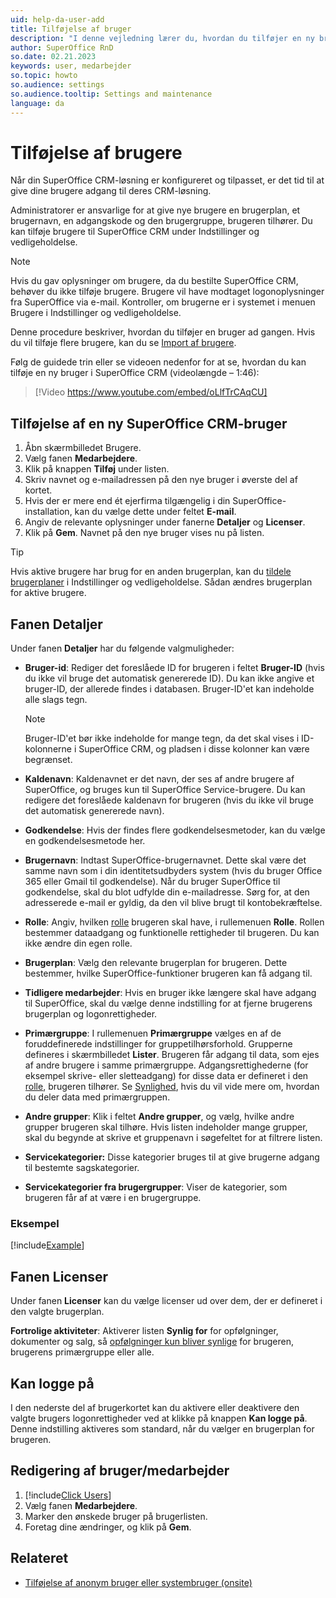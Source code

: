 ```yaml
---
uid: help-da-user-add
title: Tilføjelse af bruger
description: "I denne vejledning lærer du, hvordan du tilføjer en ny bruger til SuperOffice CRM."
author: SuperOffice RnD
so.date: 02.21.2023
keywords: user, medarbejder
so.topic: howto
so.audience: settings
so.audience.tooltip: Settings and maintenance
language: da
---
```


# Tilføjelse af brugere

Når din SuperOffice CRM-løsning er konfigureret og tilpasset, er det tid til at give dine brugere adgang til deres CRM-løsning.

Administratorer er ansvarlige for at give nye brugere en brugerplan, et brugernavn, en adgangskode og den brugergruppe, brugeren tilhører. Du kan tilføje brugere til SuperOffice CRM under Indstillinger og vedligeholdelse.

> [!NOTE]
> Hvis du gav oplysninger om brugere, da du bestilte SuperOffice CRM, behøver du ikke tilføje brugere. Brugere vil have modtaget logonoplysninger fra SuperOffice via e-mail. Kontroller, om brugerne er i systemet i menuen Brugere i Indstillinger og vedligeholdelse.
>
> Denne procedure beskriver, hvordan du tilføjer en bruger ad gangen. Hvis du vil tilføje flere brugere, kan du se [Import af brugere][1].

Følg de guidede trin eller se videoen nedenfor for at se, hvordan du kan tilføje en ny bruger i SuperOffice CRM (videolængde – 1:46):

<!-- markdownlint-disable-next-line MD034 DOCSMD007 -->
> [!Video https://www.youtube.com/embed/oLlfTrCAqCU]

## Tilføjelse af en ny SuperOffice CRM-bruger

1. Åbn skærmbilledet Brugere.
2. Vælg fanen **Medarbejdere**.
3. Klik på knappen **Tilføj** under listen.
4. Skriv navnet og e-mailadressen på den nye bruger i øverste del af kortet.
5. Hvis der er mere end ét ejerfirma tilgængelig i din SuperOffice-installation, kan du vælge dette under feltet **E-mail**.
6. Angiv de relevante oplysninger under fanerne **Detaljer** og **Licenser**.
7. Klik på **Gem**. Navnet på den nye bruger vises nu på listen.

> [!TIP]
> Hvis aktive brugere har brug for en anden brugerplan, kan du [tildele brugerplaner][4] i Indstillinger og vedligeholdelse. Sådan ændres brugerplan for aktive brugere.

## Fanen Detaljer

Under fanen **Detaljer** har du følgende valgmuligheder:

* **Bruger-id**: Rediger det foreslåede ID for brugeren i feltet **Bruger-ID** (hvis du ikke vil bruge det automatisk genererede ID). Du kan ikke angive et bruger-ID, der allerede findes i databasen. Bruger-ID'et kan indeholde alle slags tegn.

    > [!NOTE]
    > Bruger-ID'et bør ikke indeholde for mange tegn, da det skal vises i ID-kolonnerne i SuperOffice CRM, og pladsen i disse kolonner kan være begrænset.

* **Kaldenavn**: Kaldenavnet er det navn, der ses af andre brugere af SuperOffice, og bruges kun til SuperOffice Service-brugere. Du kan redigere det foreslåede kaldenavn for brugeren (hvis du ikke vil bruge det automatisk genererede navn).

* **Godkendelse**: Hvis der findes flere godkendelsesmetoder, kan du vælge en godkendelsesmetode her.

* **Brugernavn**: Indtast SuperOffice-brugernavnet. Dette skal være det samme navn som i din identitetsudbyders system (hvis du bruger Office 365 eller Gmail til godkendelse). Når du bruger SuperOffice til godkendelse, skal du blot udfylde din e-mailadresse. Sørg for, at den adresserede e-mail er gyldig, da den vil blive brugt til kontobekræftelse.

* **Rolle**: Angiv, hvilken [rolle][3] brugeren skal have, i rullemenuen **Rolle**. Rollen bestemmer dataadgang og funktionelle rettigheder til brugeren. Du kan ikke ændre din egen rolle.

* **Brugerplan**: Vælg den relevante brugerplan for brugeren. Dette bestemmer, hvilke SuperOffice-funktioner brugeren kan få adgang til.

* **Tidligere medarbejder**: Hvis en bruger ikke længere skal have adgang til SuperOffice, skal du vælge denne indstilling for at fjerne brugerens brugerplan og logonrettigheder.

* **Primærgruppe**: I rullemenuen **Primærgruppe** vælges en af de foruddefinerede indstillinger for gruppetilhørsforhold. Grupperne defineres i skærmbilledet **Lister**. Brugeren får adgang til data, som ejes af andre brugere i samme primærgruppe. Adgangsrettighederne (for eksempel skrive- eller sletteadgang) for disse data er defineret i den [rolle][3], brugeren tilhører. Se [Synlighed][2], hvis du vil vide mere om, hvordan du deler data med primærgruppen.

* **Andre grupper**: Klik i feltet **Andre grupper**, og vælg, hvilke andre grupper brugeren skal tilhøre. Hvis listen indeholder mange grupper, skal du begynde at skrive et gruppenavn i søgefeltet for at filtrere listen.

* **Servicekategorier:** Disse kategorier bruges til at give brugerne adgang til bestemte sagskategorier.

* **Servicekategorier fra brugergrupper**: Viser de kategorier, som brugeren får af at være i en brugergruppe.

### Eksempel

[!include[Example](includes/example-grouping.md)]

## Fanen Licenser

Under fanen **Licenser** kan du vælge licenser ud over dem, der er defineret i den valgte brugerplan.

**Fortrolige aktiviteter**: Aktiverer listen **Synlig for** for opfølgninger, dokumenter og salg, så [opfølgninger kun bliver synlige][2] for brugeren, brugerens primærgruppe eller alle.

## Kan logge på

I den nederste del af brugerkortet kan du aktivere eller deaktivere den valgte brugers logonrettigheder ved at klikke på knappen **Kan logge på**. Denne indstilling aktiveres som standard, når du vælger en brugerplan for brugeren.

## Redigering af bruger/medarbejder

1. [!include[Click Users](includes/goto-users.md)]
2. Vælg fanen **Medarbejdere**.
3. Marker den ønskede bruger på brugerlisten.
4. Foretag dine ændringer, og klik på **Gem**.

## Relateret

* [Tilføjelse af anonym bruger eller systembruger (onsite)][5]

<!-- Referenced links -->
[1]: import-users.md
[2]: visibility.md
[3]: role/index.md
[4]: change-user-plan.md
[5]: other-users.md

<!-- Referenced images -->
